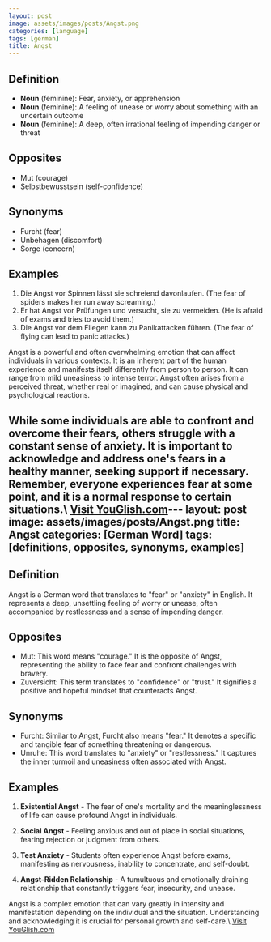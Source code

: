 ```yaml
---
layout: post
image: assets/images/posts/Angst.png
categories: [language]
tags: [german]
title: Angst
---
```


## Definition

- **Noun** (feminine): Fear, anxiety, or apprehension
- **Noun** (feminine): A feeling of unease or worry about something with an uncertain outcome
- **Noun** (feminine): A deep, often irrational feeling of impending danger or threat

## Opposites

- Mut (courage)
- Selbstbewusstsein (self-confidence)

## Synonyms

- Furcht (fear)
- Unbehagen (discomfort)
- Sorge (concern)

## Examples

1. Die Angst vor Spinnen lässt sie schreiend davonlaufen. (The fear of spiders makes her run away screaming.)
2. Er hat Angst vor Prüfungen und versucht, sie zu vermeiden. (He is afraid of exams and tries to avoid them.)
3. Die Angst vor dem Fliegen kann zu Panikattacken führen. (The fear of flying can lead to panic attacks.)

Angst is a powerful and often overwhelming emotion that can affect individuals in various contexts. It is an inherent part of the human experience and manifests itself differently from person to person. It can range from mild uneasiness to intense terror. Angst often arises from a perceived threat, whether real or imagined, and can cause physical and psychological reactions.

While some individuals are able to confront and overcome their fears, others struggle with a constant sense of anxiety. It is important to acknowledge and address one's fears in a healthy manner, seeking support if necessary. Remember, everyone experiences fear at some point, and it is a normal response to certain situations.\ <a id="yg-widget-0" class="youglish-widget" data-query="Angst" data-lang="german" data-components="8412" data-auto-start="0" data-bkg-color="theme_light" data-title="How%20to%20pronounce%20Angst%20in%20German"  rel="nofollow" href="https://youglish.com">Visit YouGlish.com</a><script async src="https://youglish.com/public/emb/widget.js" charset="utf-8"></script>---
layout: post
image: assets/images/posts/Angst.png
title: Angst
categories: [German Word]
tags: [definitions, opposites, synonyms, examples]
---

## Definition

Angst is a German word that translates to "fear" or "anxiety" in English. It represents a deep, unsettling feeling of worry or unease, often accompanied by restlessness and a sense of impending danger.

## Opposites

- Mut: This word means "courage." It is the opposite of Angst, representing the ability to face fear and confront challenges with bravery.
- Zuversicht: This term translates to "confidence" or "trust." It signifies a positive and hopeful mindset that counteracts Angst.

## Synonyms

- Furcht: Similar to Angst, Furcht also means "fear." It denotes a specific and tangible fear of something threatening or dangerous.
- Unruhe: This word translates to "anxiety" or "restlessness." It captures the inner turmoil and uneasiness often associated with Angst.

## Examples

1. **Existential Angst** - The fear of one's mortality and the meaninglessness of life can cause profound Angst in individuals.

2. **Social Angst** - Feeling anxious and out of place in social situations, fearing rejection or judgment from others.

3. **Test Anxiety** - Students often experience Angst before exams, manifesting as nervousness, inability to concentrate, and self-doubt.

4. **Angst-Ridden Relationship** - A tumultuous and emotionally draining relationship that constantly triggers fear, insecurity, and unease.

Angst is a complex emotion that can vary greatly in intensity and manifestation depending on the individual and the situation. Understanding and acknowledging it is crucial for personal growth and self-care.\ <a id="yg-widget-0" class="youglish-widget" data-query="Angst" data-lang="german" data-components="8412" data-auto-start="0" data-bkg-color="theme_light" data-title="How%20to%20pronounce%20Angst%20in%20German"  rel="nofollow" href="https://youglish.com">Visit YouGlish.com</a><script async src="https://youglish.com/public/emb/widget.js" charset="utf-8"></script>